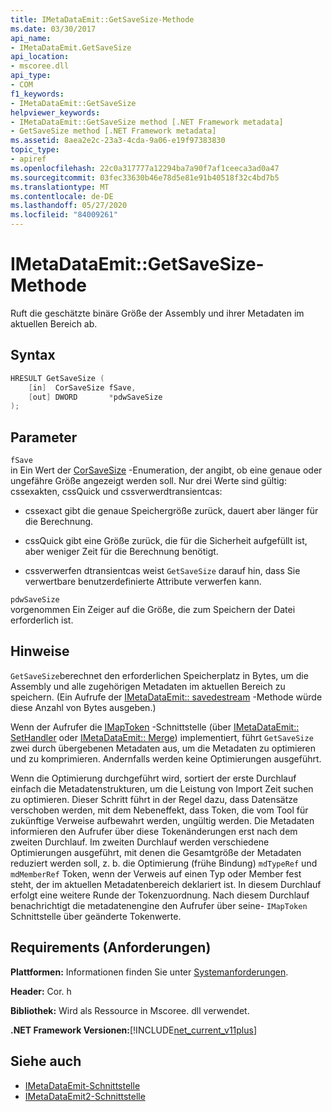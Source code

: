 ```yaml
---
title: IMetaDataEmit::GetSaveSize-Methode
ms.date: 03/30/2017
api_name:
- IMetaDataEmit.GetSaveSize
api_location:
- mscoree.dll
api_type:
- COM
f1_keywords:
- IMetaDataEmit::GetSaveSize
helpviewer_keywords:
- IMetaDataEmit::GetSaveSize method [.NET Framework metadata]
- GetSaveSize method [.NET Framework metadata]
ms.assetid: 8aea2e2c-23a3-4cda-9a06-e19f97383830
topic_type:
- apiref
ms.openlocfilehash: 22c0a317777a12294ba7a90f7af1ceeca3ad0a47
ms.sourcegitcommit: 03fec33630b46e78d5e81e91b40518f32c4bd7b5
ms.translationtype: MT
ms.contentlocale: de-DE
ms.lasthandoff: 05/27/2020
ms.locfileid: "84009261"
---
```

# <a name="imetadataemitgetsavesize-method"></a>IMetaDataEmit::GetSaveSize-Methode
Ruft die geschätzte binäre Größe der Assembly und ihrer Metadaten im aktuellen Bereich ab.  
  
## <a name="syntax"></a>Syntax  
  
```cpp  
HRESULT GetSaveSize (  
    [in]  CorSaveSize fSave,  
    [out] DWORD       *pdwSaveSize  
);  
```  
  
## <a name="parameters"></a>Parameter  
 `fSave`  
 in Ein Wert der [CorSaveSize](corsavesize-enumeration.md) -Enumeration, der angibt, ob eine genaue oder ungefähre Größe angezeigt werden soll. Nur drei Werte sind gültig: cssexakten, cssQuick und cssverwerdtransientcas:  
  
- cssexact gibt die genaue Speichergröße zurück, dauert aber länger für die Berechnung.  
  
- cssQuick gibt eine Größe zurück, die für die Sicherheit aufgefüllt ist, aber weniger Zeit für die Berechnung benötigt.  
  
- cssverwerfen dtransientcas weist `GetSaveSize` darauf hin, dass Sie verwertbare benutzerdefinierte Attribute verwerfen kann.  
  
 `pdwSaveSize`  
 vorgenommen Ein Zeiger auf die Größe, die zum Speichern der Datei erforderlich ist.  
  
## <a name="remarks"></a>Hinweise  
 `GetSaveSize`berechnet den erforderlichen Speicherplatz in Bytes, um die Assembly und alle zugehörigen Metadaten im aktuellen Bereich zu speichern. (Ein Aufrufe der [IMetaDataEmit:: savedestream](imetadataemit-savetostream-method.md) -Methode würde diese Anzahl von Bytes ausgeben.)  
  
 Wenn der Aufrufer die [IMapToken](../../../../docs/framework/unmanaged-api/metadata/imaptoken-interface.md) -Schnittstelle (über [IMetaDataEmit:: SetHandler](../../../../docs/framework/unmanaged-api/metadata/imetadataemit-sethandler-method.md) oder [IMetaDataEmit:: Merge](imetadataemit-merge-method.md)) implementiert, führt `GetSaveSize` zwei durch übergebenen Metadaten aus, um die Metadaten zu optimieren und zu komprimieren. Andernfalls werden keine Optimierungen ausgeführt.  
  
 Wenn die Optimierung durchgeführt wird, sortiert der erste Durchlauf einfach die Metadatenstrukturen, um die Leistung von Import Zeit suchen zu optimieren. Dieser Schritt führt in der Regel dazu, dass Datensätze verschoben werden, mit dem Nebeneffekt, dass Token, die vom Tool für zukünftige Verweise aufbewahrt werden, ungültig werden. Die Metadaten informieren den Aufrufer über diese Tokenänderungen erst nach dem zweiten Durchlauf. Im zweiten Durchlauf werden verschiedene Optimierungen ausgeführt, mit denen die Gesamtgröße der Metadaten reduziert werden soll, z. b. die Optimierung (frühe Bindung) `mdTypeRef` und `mdMemberRef` Token, wenn der Verweis auf einen Typ oder Member fest steht, der im aktuellen Metadatenbereich deklariert ist. In diesem Durchlauf erfolgt eine weitere Runde der Tokenzuordnung. Nach diesem Durchlauf benachrichtigt die metadatenengine den Aufrufer über seine- `IMapToken` Schnittstelle über geänderte Tokenwerte.  
  
## <a name="requirements"></a>Requirements (Anforderungen)  
 **Plattformen:** Informationen finden Sie unter [Systemanforderungen](../../get-started/system-requirements.md).  
  
 **Header:** Cor. h  
  
 **Bibliothek:** Wird als Ressource in Mscoree. dll verwendet.  
  
 **.NET Framework Versionen:**[!INCLUDE[net_current_v11plus](../../../../includes/net-current-v11plus-md.md)]  
  
## <a name="see-also"></a>Siehe auch

- [IMetaDataEmit-Schnittstelle](imetadataemit-interface.md)
- [IMetaDataEmit2-Schnittstelle](imetadataemit2-interface.md)
